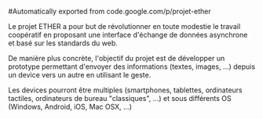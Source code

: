 #Automatically exported from code.google.com/p/projet-ether

Le projet ETHER a pour but de révolutionner en toute modestie le travail coopératif en proposant une interface d'échange de données asynchrone et basé sur les standards du web.

De manière plus concrète, l'objectif du projet est de développer un prototype permettant d'envoyer des informations (textes, images, ...) depuis un device vers un autre en utilisant le geste.

Les devices pourront être multiples (smartphones, tablettes, ordinateurs tactiles, ordinateurs de bureau "classiques", ...) et sous différents OS (Windows, Android, iOS, Mac OSX, ...)
